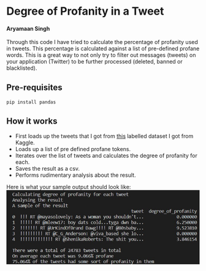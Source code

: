 # Degree of Profanity in a Tweet
#### Aryamaan Singh

Through this code I have tried to calculate the percentage of profanity used in tweets. This percentage is calculated against a list of pre-defined profane words.
This is a great way to not only try to filter out messages (tweets) on your application (Twitter) to be further processed (deleted, banned or blacklisted).

## Pre-requisites
```sh
pip install pandas
```

## How it works

- First loads up the tweets that I got from [this](https://www.kaggle.com/datasets/mrmorj/hate-speech-and-offensive-language-dataset) labelled dataset I got from Kaggle.
- Loads up a list of pre defined profane tokens.
- Iterates over the list of tweets and calculates the degree of profanity for each.
- Saves the result as a csv.
- Performs rudimentary analysis about the result.

Here is what your sample output should look like:
![Alt text](.\img\sample_output.jpg?raw=true "Sample Output")


